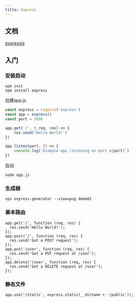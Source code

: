 ```yaml
---
title: Express
---
```


## 文档

[expressjs](https://expressjs.com/zh-cn/)

## 入门

### 安装启动

```shell
npm init
npm install express
```

创建app.js

```js
const express = require('express')
const app = express()
const port = 3000

app.get('/', (_req, res) => {
    res.send('Hello World!')
})

app.listen(port, () => {
    console.log(`Example app listening on port ${port}`)
})
```

启动

```shell
node app.js
```

### 生成器

```shell
npx express-generator --view=pug demo02
```

### 基本路由

```shell
app.get('/', function (req, res) {
  res.send('Hello World!');
});
app.post('/', function (req, res) {
  res.send('Got a POST request');
});
app.put('/user', function (req, res) {
  res.send('Got a PUT request at /user');
});
app.delete('/user', function (req, res) {
  res.send('Got a DELETE request at /user');
});
```

### 静态文件

```shell
app.use('/static', express.static(__dirname + '/public'));
```